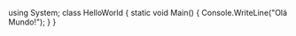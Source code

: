 

using System;
class HelloWorld {
  static void Main() {
    Console.WriteLine("Olá Mundo!");
  }
}
